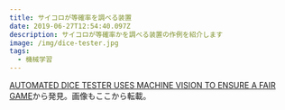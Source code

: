 ```yaml
---
title: サイコロが等確率を調べる装置
date: 2019-06-27T12:54:40.097Z
description: サイコロが等確率かを調べる装置の作例を紹介します
image: /img/dice-tester.jpg
tags:
  - 機械学習
---
```

[AUTOMATED DICE TESTER USES MACHINE VISION TO ENSURE A FAIR GAME](https://hackaday.com/2019/06/20/automated-dice-tester-uses-machine-vision-to-ensure-a-fair-game/)から発見。画像もここから転載。
